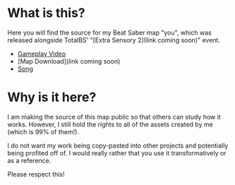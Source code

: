 # What is this?

Here you will find the source for my Beat Saber map "you", which was released alongside TotalBS' "[Extra Sensory 2](link coming soon)" event. 

- [Gameplay Video](https://youtu.be/2SgLtmqxu-k)
- [Map Download](link coming soon)
- [Song](https://www.youtube.com/watch?v=13b_Cfc_ZnQ)

# Why is it here?

I am making the source of this map public so that others can study how it works. However, I still hold the rights to all of the assets created by me (which is 99% of them!).

I do not want my work being copy-pasted into other projects and potentially being profited off of. I would really rather that you use it transformatively or as a reference.

Please respect this!
